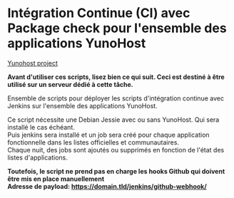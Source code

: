Intégration Continue (CI) avec Package check pour l'ensemble des applications YunoHost
==================

[Yunohost project](https://yunohost.org/#/)

**Avant d'utiliser ces scripts, lisez bien ce qui suit. Ceci est destiné à être utilisé sur un serveur dédié à cette tâche.**

Ensemble de scripts pour déployer les scripts d'intégration continue avec Jenkins sur l'ensemble des applications YunoHost.

Ce script nécessite une Debian Jessie avec ou sans YunoHost. Qui sera installé le cas échéant.  
Puis jenkins sera installé et un job sera créé pour chaque application fonctionnelle dans les listes officielles et communautaires.  
Chaque nuit, des jobs sont ajoutés ou supprimés en fonction de l'état des listes d'applications.

**Toutefois, le script ne prend pas en charge les hooks Github qui doivent être mis en place manuellement**  
**Adresse de payload: https://domain.tld/jenkins/github-webhook/**
